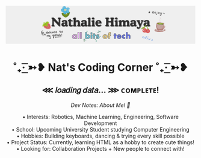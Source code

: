 
<h1 align="center">
 <img src="https://github.com/NathalieHimaya/NathalieHimaya/blob/main/natbanban1.png" />
</h1>
<h1 align="center"> ˚₊· ͟͟͞͞➳❥ Nat's Coding Corner ˚₊· ͟͟͞͞➳❥ </h1>
<h2 align="center"> ⋘ 𝑙𝑜𝑎𝑑𝑖𝑛𝑔 𝑑𝑎𝑡𝑎... ⋙ ᴄᴏᴍᴘʟᴇᴛᴇ! </h2>

<p align="center"> <i> Dev Notes: About Me! 🍵 </i> </p>
<p align="center">
    • Interests: Robotics, Machine Learning, Engineering, Software Development </br>
    • School: Upcoming University Student studying Computer Engineering <br/>
    • Hobbies: Building keyboards, dancing & trying every skill possible <br/>
    • Project Status: Currently, learning HTML as a hobby to create cute things! <br/>
    • Looking for: Collaboration Projects + New people to connect with! </br>
</p>

[](https://github-readme-streak-stats.herokuapp.com/?user=NathalieHimaya&theme=gotham&hide_border=false)
[](https://github-readme-stats.vercel.app/api/top-langs/?username=NathalieHimaya&theme=gotham&hide_border=false&include_all_commits=false&count_private=false&layout=compact)

